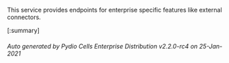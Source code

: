 






This service provides endpoints for enterprise specific features like external connectors.

[:summary]

###### Auto generated by Pydio Cells Enterprise Distribution v2.2.0-rc4 on 25-Jan-2021
